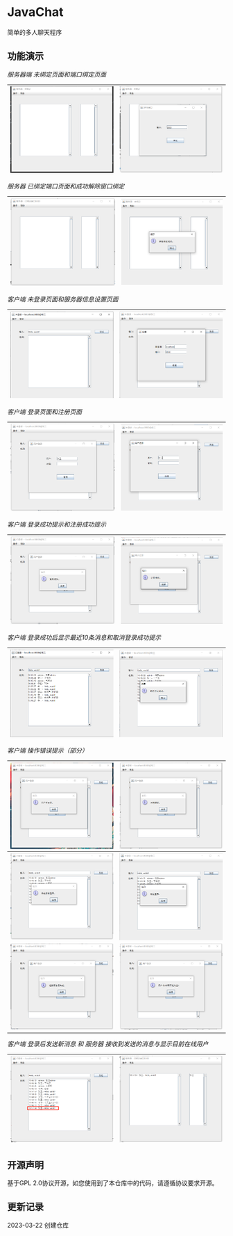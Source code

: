 # JavaChat
简单的多人聊天程序

## 功能演示

*服务器端 未绑定页面和端口绑定页面*

| ![](pic/1-1.png) | ![](pic/1-2.png) |
| ---------------- | ---------------- |

*服务器 已绑定端口页面和成功解除窗口绑定*

| ![](pic/2-1.png) | ![](pic/2-2.png) |
| ---------------- | ---------------- |

*客户端 未登录页面和服务器信息设置页面*

| ![](pic/3-1.png) | ![](pic/3-2.png) |
| ---------------- | ---------------- |

*客户端 登录页面和注册页面*

| ![](pic/4-1.png) | ![](pic/4-2.png) |
| ---------------- | ---------------- |

*客户端 登录成功提示和注册成功提示*

| ![](pic/5-1.png) | ![](pic/5-2.png) |
| ---------------- | ---------------- |

*客户端 登录成功后显示最近10条消息和取消登录成功提示*

| ![](pic/6-1.png) | ![](pic/6-2.png) |
| ---------------- | ---------------- |

*客户端 操作错误提示（部分）*

| ![](pic/7-1.png) | ![](pic/7-2.png) |
| ---------------- | ---------------- |
| ![](pic/7-3.png) | ![](pic/7-4.png) |
| ![](pic/7-5.png) | ![](pic/7-6.png) |

*客户端 登录后发送新消息 和 服务器 接收到发送的消息与显示目前在线用户*

| ![](pic/8-1.png) | ![](pic/8-2.png) |
| ---------------- | ---------------- |

## 开源声明

基于GPL 2.0协议开源，如您使用到了本仓库中的代码，请遵循协议要求开源。

## 更新记录

2023-03-22 创建仓库
